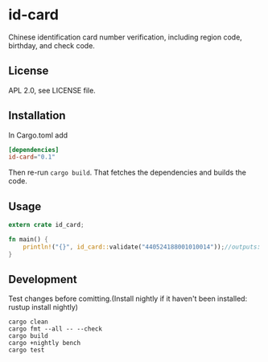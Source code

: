 # id-card

Chinese identification card number verification, including region code, birthday, and check code.

## License

APL 2.0, see LICENSE file.

## Installation

In Cargo.toml add

```toml
[dependencies]
id-card="0.1"
```

Then re-run `cargo build`. That fetches the dependencies and builds
the code.

## Usage

```rust
extern crate id_card;

fn main() {
    println!("{}", id_card::validate("440524188001010014"));//outputs: true
}

```

## Development

Test changes before comitting.(Install nightly if it haven't been installed: rustup install nightly)
```shell
cargo clean
cargo fmt --all -- --check
cargo build
cargo +nightly bench
cargo test

```